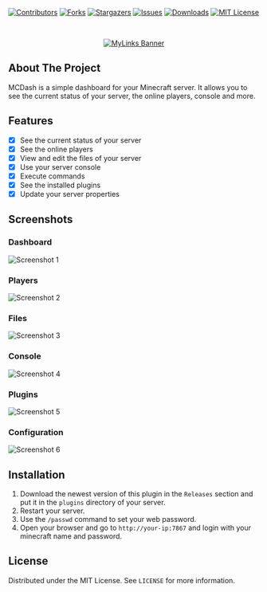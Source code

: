 [![Contributors][contributors-shield]][contributors-url]
[![Forks][forks-shield]][forks-url]
[![Stargazers][stars-shield]][stars-url]
[![Issues][issues-shield]][issues-url]
[![Downloads][downloads-shield]][downloads-url]
[![MIT License][license-shield]][license-url]

<br />
<p align="center">
  <a href="https://github.com/gnmyt/MCDash">
    <picture>
        <source media="(prefers-color-scheme: dark)" srcset="https://i.imgur.com/bxuP8yC.png">
        <img alt="MyLinks Banner" src="https://i.imgur.com/aTxlW0Q.png">
    </picture>
  </a>
</p>

## About The Project
MCDash is a simple dashboard for your Minecraft server. It allows you to see the current status of your server, the online players, console and more.

## Features
- [x] See the current status of your server
- [x] See the online players
- [x] View and edit the files of your server
- [x] Use your server console
- [x] Execute commands
- [x] See the installed plugins
- [x] Update your server properties

## Screenshots

### Dashboard
![Screenshot 1](https://i.imgur.com/mnQUDKn.png)

### Players
![Screenshot 2](https://i.imgur.com/9qvnVWR.png)

### Files
![Screenshot 3](https://i.imgur.com/AHfuSfc.png)

### Console
![Screenshot 4](https://i.imgur.com/idXXSEz.png)

### Plugins
![Screenshot 5](https://i.imgur.com/HPr8ux8.png)

### Configuration
![Screenshot 6](https://i.imgur.com/6mWaAI4.png)

## Installation
1. Download the newest version of this plugin in the `Releases` section and put it in the `plugins` directory of your server.
2. Restart your server.
3. Use the `/passwd` command to set your web password.
4. Open your browser and go to `http://your-ip:7867` and login with your minecraft name and password.

## License
Distributed under the MIT License. See `LICENSE` for more information.

[contributors-shield]: https://img.shields.io/github/contributors/gnmyt/MCDash.svg?style=for-the-badge
[contributors-url]: https://github.com/gnmyt/MCDash/graphs/contributors
[forks-shield]: https://img.shields.io/github/forks/gnmyt/MCDash.svg?style=for-the-badge
[forks-url]: https://github.com/gnmyt/MCDash/network/members
[stars-shield]: https://img.shields.io/github/stars/gnmyt/MCDash.svg?style=for-the-badge
[stars-url]: https://github.com/gnmyt/MCDash/stargazers
[issues-shield]: https://img.shields.io/github/issues/gnmyt/MCDash.svg?style=for-the-badge
[issues-url]: https://github.com/gnmyt/MCDash/issues
[license-shield]: https://img.shields.io/github/license/gnmyt/MCDash.svg?style=for-the-badge
[license-url]: https://github.com/gnmyt/MCDash/blob/master/LICENSE.txt
[downloads-shield]: https://img.shields.io/github/downloads/gnmyt/MCDash/total?style=for-the-badge
[downloads-url]: https://github.com/gnmyt/MCDash/releases/latest
